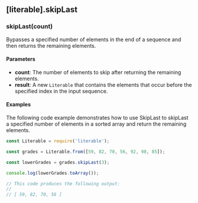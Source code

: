 ## [literable].skipLast

### skipLast(count)
Bypasses a specified number of elements in the end of a sequence and then returns the remaining elements.

#### Parameters
* **count**: The number of elements to skip after returning the remaining elements.
* **result**: A new `Literable` that contains the elements that occur before the specified index in the input sequence.

#### Examples
The following code example demonstrates how to use SkipLast to skipLast a specified number of elements in a sorted array and return the remaining elements.

```javascript
const Literable = require('literable');

const grades = Literable.from([59, 82, 70, 56, 92, 98, 85]);

const lowerGrades = grades.skipLast(3);

console.log(lowerGrades.toArray());

// This code produces the following output:
//
// [ 59, 82, 70, 56 ]
```
